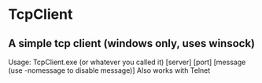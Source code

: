 # TcpClient
## A simple tcp client (windows only, uses winsock)
Usage: TcpClient.exe (or whatever you called it) [server] [port] [message (use -nomessage to disable message)]
Also works with Telnet
